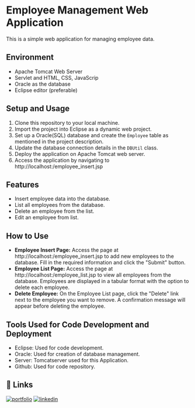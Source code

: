 # Employee Management Web Application

This is a simple web application for managing employee data.

## Environment

- Apache Tomcat Web Server
- Servlet and HTML, CSS, JavaScrip
- Oracle as the database
- Eclipse editor (preferable)

## Setup and Usage

1. Clone this repository to your local machine.
2. Import the project into Eclipse as a dynamic web project.
3. Set up a Oracle(SQL) database and create the `Employee` table as mentioned in the project description.
4. Update the database connection details in the `DBUtil` class.
5. Deploy the application on Apache Tomcat web server.
6. Access the application by navigating to http://localhost:<PORT>/employee_insert.jsp

## Features

- Insert employee data into the database.
- List all employees from the database.
- Delete an employee from the list.
- Edit an employee from list.
## How to Use

- **Employee Insert Page:** Access the page at http://localhost:<PORT>/employee_insert.jsp to add new employees to the database. Fill in the required information and click the "Submit" button.
- **Employee List Page:** Access the page at http://localhost:<PORT>/employee_list.jsp to view all employees from the database. Employees are displayed in a tabular format with the option to delete each employee.
- **Delete Employee:** On the Employee List page, click the "Delete" link next to the employee you want to remove. A confirmation message will appear before deleting the employee.


## Tools Used for Code Development and Deployment

-  Eclipse: Used for code development. 
-  Oracle: Used for creation of database management.
-  Server: Tomcatserver used for this Application.
-  Github: Used for code repository.

## 🔗 Links
[![portfolio](https://img.shields.io/badge/my_portfolio-000?style=for-the-badge&logo=ko-fi&logoColor=white)](https://praveenkrcse.in//)
[![linkedin](https://img.shields.io/badge/linkedin-0A66C2?style=for-the-badge&logo=linkedin&logoColor=white)](https://www.linkedin.com/in/praveen-kumarcse//)


